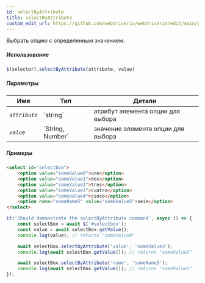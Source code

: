 ```yaml
---
id: selectByAttribute
title: selectByAttribute
custom_edit_url: https://github.com/webdriverio/webdriverio/edit/main/packages/webdriverio/src/commands/element/selectByAttribute.ts
---
```


Выбрать опцию с определенным значением.

##### Использование

```js
$(selector).selectByAttribute(attribute, value)
```

##### Параметры

<table>
  <thead>
    <tr>
      <th>Имя</th><th>Тип</th><th>Детали</th>
    </tr>
  </thead>
  <tbody>
    <tr>
      <td><code><var>attribute</var></code></td>
      <td>`string`</td>
      <td>атрибут элемента опции для выбора</td>
    </tr>
    <tr>
      <td><code><var>value</var></code></td>
      <td>`String, Number`</td>
      <td>значение элемента опции для выбора</td>
    </tr>
  </tbody>
</table>

##### Примеры

```html title="example.html"
<select id="selectbox">
    <option value="someValue0">uno</option>
    <option value="someValue1">dos</option>
    <option value="someValue2">tres</option>
    <option value="someValue3">cuatro</option>
    <option value="someValue4">cinco</option>
    <option name="someName5" value="someValue5">seis</option>
</select>
```

```js title="selectByAttribute.js"
it('Should demonstrate the selectByAttribute command', async () => {
    const selectBox = await $('#selectbox');
    const value = await selectBox.getValue();
    console.log(value); // returns "someValue0"

    await selectBox.selectByAttribute('value', 'someValue3');
    console.log(await selectBox.getValue()); // returns "someValue3"

    await selectBox.selectByAttribute('name', 'someName5');
    console.log(await selectBox.getValue()); // returns "someValue5"
});
```